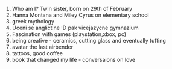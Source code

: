 1. Who am I? Twin sister, born on 29th of February
2. Hanna Montana and Miley Cyrus on elementary school
3. greek mythology
4. Uceni se anglictine :D pak vicejazycne gymnazium
5. Fascination with games (playstation,xbox, pc)
6. being creative - ceramics, cutting glass and eventually tufting
7. avatar the last airbender
8. tattoos, good coffee
9. book that changed my life - conversaions on love
  

